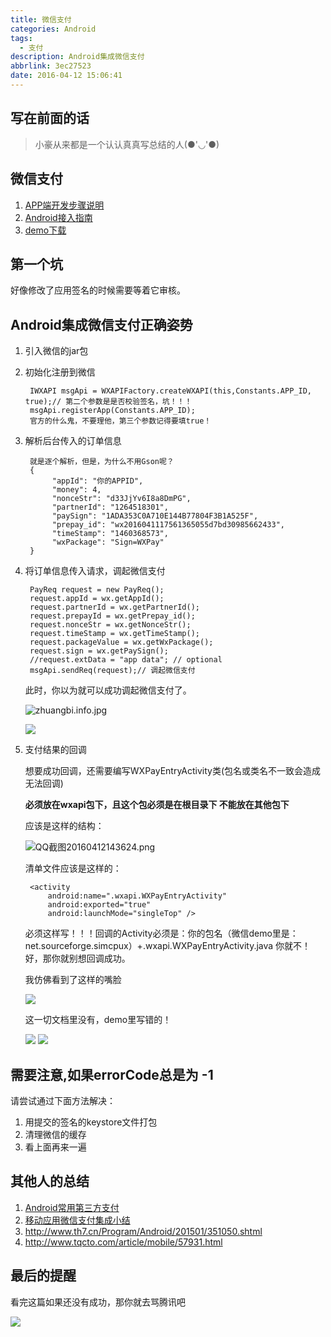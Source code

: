 ```yaml
---
title: 微信支付
categories: Android
tags:
  - 支付
description: Android集成微信支付
abbrlink: 3ec27523
date: 2016-04-12 15:06:41
---
```


## 写在前面的话
> 小豪从来都是一个认认真真写总结的人(●'◡'●)

## 微信支付
1. [APP端开发步骤说明](https://pay.weixin.qq.com/wiki/doc/api/app/app.php?chapter=8_5)
2. [Android接入指南](https://open.weixin.qq.com/cgi-bin/showdocument?action=dir_list&t=resource/res_list&verify=1&id=1417751808&token=&lang=zh_CN)
3. [demo下载](https://pay.weixin.qq.com/wiki/doc/api/app/app.php?chapter=11_1#)


## 第一个坑
好像修改了应用签名的时候需要等着它审核。

## Android集成微信支付正确姿势

1. 引入微信的jar包
2. 初始化注册到微信
		
		IWXAPI msgApi = WXAPIFactory.createWXAPI(this,Constants.APP_ID, true);// 第二个参数是是否校验签名，坑！！！
		msgApi.registerApp(Constants.APP_ID);		
		官方的什么鬼，不要理他，第三个参数记得要填true！

3. 解析后台传入的订单信息
	
		就是逐个解析，但是，为什么不用Gson呢？
		{
			 "appId": "你的APPID",
			 "money": 4,
			 "nonceStr": "d33JjYv6I8a8DmPG",
			 "partnerId": "1264518301",
			 "paySign": "1ADA353C0A710E144B77804F3B1A525F",
			 "prepay_id": "wx2016041117561365055d7bd30985662433",
			 "timeStamp": "1460368573",
			 "wxPackage": "Sign=WXPay"
		}

4. 将订单信息传入请求，调起微信支付

		PayReq request = new PayReq();
        request.appId = wx.getAppId();
        request.partnerId = wx.getPartnerId();
        request.prepayId = wx.getPrepay_id();
        request.nonceStr = wx.getNonceStr();
        request.timeStamp = wx.getTimeStamp();
        request.packageValue = wx.getWxPackage();
        request.sign = wx.getPaySign();
        //request.extData = "app data"; // optional
        msgApi.sendReq(request);// 调起微信支付

	此时，你以为就可以成功调起微信支付了。

	![zhuangbi.info.jpg](https://ooo.0o0.ooo/2016/04/12/570c9b7a77ca6.jpg)
	
	![](http://7xjzdd.com1.z0.glb.clouddn.com/i/2016-04-01-72b17d1ef42c19a55558c5c5b6c7e649.jpg)

5. 支付结果的回调

	想要成功回调，还需要编写WXPayEntryActivity类(包名或类名不一致会造成无法回调)
	
	**必须放在wxapi包下，且这个包必须是在根目录下 不能放在其他包下**
	
	应该是这样的结构：

	![QQ截图20160412143624.png](https://ooo.0o0.ooo/2016/04/12/570c987ebede9.png)

	清单文件应该是这样的：
		
		<activity
            android:name=".wxapi.WXPayEntryActivity"
            android:exported="true"
            android:launchMode="singleTop" />

	必须这样写！！！回调的Activity必须是：你的包名（微信demo里是：net.sourceforge.simcpux）+.wxapi.WXPayEntryActivity.java
你就不！好，那你就别想回调成功。

	我仿佛看到了这样的嘴脸

	![](http://7xjzdd.com1.z0.glb.clouddn.com/i/2016-03-07-0dda3bb6d9de0ff7c966357b2f2bf061.jpg)

	这一切文档里没有，demo里写错的！

	![](http://7xjzdd.com1.z0.glb.clouddn.com/i/2015-12-18-ac531e0d52f36748ae00ee1f55cd0a1c.jpg)
	![](http://7xjzdd.com1.z0.glb.clouddn.com/i/2016-03-25-7ca31971292ba60aa49e85f4e9597617.jpg)

## 需要注意,如果errorCode总是为 -1
请尝试通过下面方法解决： 

1. 用提交的签名的keystore文件打包 
2. 清理微信的缓存 
3. 看上面再来一遍


## 其他人的总结
1. [Android常用第三方支付](http://www.cnblogs.com/liuyu0529/p/5358302.html)
2. [移动应用<App>微信支付集成小结](http://blog.csdn.net/janice0529/article/details/38051987)
3. http://www.th7.cn/Program/Android/201501/351050.shtml
4. http://www.tqcto.com/article/mobile/57931.html

## 最后的提醒
看完这篇如果还没有成功，那你就去骂腾讯吧

![](http://7xjzdd.com1.z0.glb.clouddn.com/i/2016-03-15-6c64503faa7552d226338dcea930c7a1.jpg)